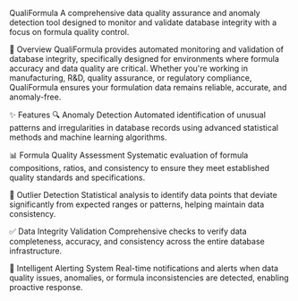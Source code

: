 QualiFormula
A comprehensive data quality assurance and anomaly detection tool designed to monitor and validate database integrity with a focus on formula quality control.

🎯 Overview
QualiFormula provides automated monitoring and validation of database integrity, specifically designed for environments where formula accuracy and data quality are critical. Whether you're working in manufacturing, R&D, quality assurance, or regulatory compliance, QualiFormula ensures your formulation data remains reliable, accurate, and anomaly-free.

✨ Features
🔍 Anomaly Detection
Automated identification of unusual patterns and irregularities in database records using advanced statistical methods and machine learning algorithms.

📊 Formula Quality Assessment
Systematic evaluation of formula compositions, ratios, and consistency to ensure they meet established quality standards and specifications.

🎯 Outlier Detection
Statistical analysis to identify data points that deviate significantly from expected ranges or patterns, helping maintain data consistency.

✅ Data Integrity Validation
Comprehensive checks to verify data completeness, accuracy, and consistency across the entire database infrastructure.

🚨 Intelligent Alerting System
Real-time notifications and alerts when data quality issues, anomalies, or formula inconsistencies are detected, enabling proactive response.